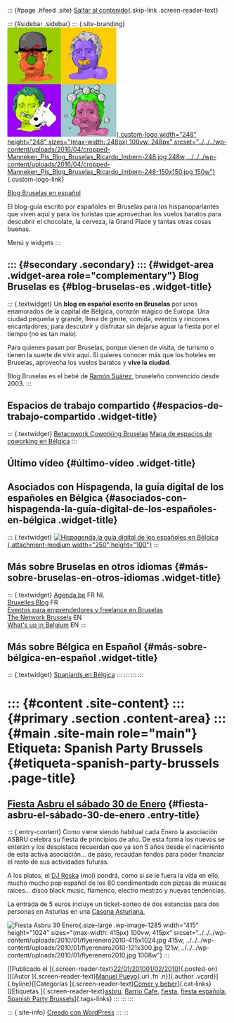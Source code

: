 ::: {#page .hfeed .site}
[Saltar al contenido](index.html#content){.skip-link
.screen-reader-text}

::: {#sidebar .sidebar}
::: {.site-branding}
[![](../../../wp-content/uploads/2016/04/cropped-Manneken_Pis_Blog_Bruselas_Ricardo_Imbern-248.jpg){.custom-logo
width="248" height="248" sizes="(max-width: 248px) 100vw, 248px"
srcset="../../../wp-content/uploads/2016/04/cropped-Manneken_Pis_Blog_Bruselas_Ricardo_Imbern-248.jpg 248w, ../../../wp-content/uploads/2016/04/cropped-Manneken_Pis_Blog_Bruselas_Ricardo_Imbern-248-150x150.jpg 150w"}](../../../index.html){.custom-logo-link}

[Blog Bruselas en español](../../../index.html)

El blog-guía escrito por españoles en Bruselas para los hispanoparlantes
que viven aquí y para los turistas que aprovechan los vuelos baratos
para descubrir el chocolate, la cerveza, la Grand Place y tantas otras
cosas buenas.

Menú y widgets
:::

::: {#secondary .secondary}
::: {#widget-area .widget-area role="complementary"}
Blog Bruselas es {#blog-bruselas-es .widget-title}
----------------

::: {.textwidget}
Un **blog en español escrito en Bruselas** por unos enamorados de la
capital de Bélgica, corazón mágico de Europa. Una ciudad pequeña y
grande, llena de gente, comida, eventos y rincones encantadores; para
descubrir y disfrutar sin dejarse aguar la fiesta por el tiempo (no es
tan malo).

Para quienes pasan por Bruselas, porque vienen de visita, de turismo o
tienen la suerte de vivir aquí. Sí quieres conocer más que los hoteles
en Bruselas, aprovecha los vuelos baratos y **vive la ciudad**.

Blog Bruselas es el bebé de [Ramón Suárez](http://www.ramonsuarez.com),
bruseleño convencido desde 2003.
:::

Espacios de trabajo compartido {#espacios-de-trabajo-compartido .widget-title}
------------------------------

::: {.textwidget}
[Betacowork Coworking Bruselas](http://www.betacowork.com) [Mapa de
espacios de coworking en Bélgica](http://coworkingbelgium.com)
:::

Último vídeo {#último-vídeo .widget-title}
------------

Asociados con Hispagenda, la guía digital de los españoles en Bélgica {#asociados-con-hispagenda-la-guía-digital-de-los-españoles-en-bélgica .widget-title}
---------------------------------------------------------------------

::: {.textwidget}
[![Hispagenda,la guía digital de los españoles en
Bélgica](../../../wp-content/uploads/2010/04/Hispagenda-250px.gif "Hispagenda, la guía digital de los españoles en Bélgica"){.attachment-medium
width="250" height="100"}](http://www.hispagenda.com)
:::

Más sobre Bruselas en otros idiomas {#más-sobre-bruselas-en-otros-idiomas .widget-title}
-----------------------------------

::: {.textwidget}
[Agenda.be](http://www.agenda.be) FR NL\
[Bruxelles Blog](http://www.bxlblog.be/) FR\
[Eventos para emprendedores y freelance en
Bruselas](http://www.betacowork.com/events/)\
[The Network
Brussels](http://groups.yahoo.com/group/TheNetworkBrussels/) EN\
[What\'s up in Belgium](http://www.whatsupin.be/) EN
:::

Más sobre Bélgica en Español {#más-sobre-bélgica-en-español .widget-title}
----------------------------

::: {.textwidget}
[Spaniards en Bélgica](http://www.spaniards.es/paises/belgica)
:::
:::
:::
:::

::: {#content .site-content}
::: {#primary .section .content-area}
::: {#main .site-main role="main"}
Etiqueta: Spanish Party Brussels {#etiqueta-spanish-party-brussels .page-title}
================================

[Fiesta Asbru el sábado 30 de Enero](../../../index.html?p=1281) {#fiesta-asbru-el-sábado-30-de-enero .entry-title}
----------------------------------------------------------------

::: {.entry-content}
Como viene siendo habitual cada Enero la asociación ASBRU celebra su
fiesta de principios de año. De esta forma los nuevos se enteran y los
despistaos recuerdan que ya son 5 años desde el nacimiento de esta
activa asociación... de paso, recaudan fondos para poder financiar el
resto de sus actividades futuras.

A los platos, el [DJ Roska](http://twitter.com/roskadj) (moi) pondrá,
como si se le fuera la vida en ello, mucho mucho pop español de los 80
condimentado con pizcas de músicas raíces... disco black music,
flamenco, electro mestizo y nuevas tendencias.

La entrada de 5 euros incluye un ticket-sorteo de dos estancias para dos
personas en Asturias en una [Casona
Asturiana.](http://www.casonasasturianas.com/)

![Fiesta Asbru 30
Enero](../../../wp-content/uploads/2010/01/flyerenero2010-415x1024.jpg){.size-large
.wp-image-1285 width="415" height="1024"
sizes="(max-width: 415px) 100vw, 415px"
srcset="../../../wp-content/uploads/2010/01/flyerenero2010-415x1024.jpg 415w, ../../../wp-content/uploads/2010/01/flyerenero2010-121x300.jpg 121w, ../../../wp-content/uploads/2010/01/flyerenero2010.jpg 1008w"}
:::

[[Publicado el
]{.screen-reader-text}[22/01/201001/02/2010](../../../index.html?p=1281)]{.posted-on}[[[Autor
]{.screen-reader-text}[Manuel
Pueyo](../../author/easysun/index.html){.url .fn .n}]{.author
.vcard}]{.byline}[[Categorías ]{.screen-reader-text}[Comer y
beber](../../category/comer-y-beber/index.html)]{.cat-links}[[Etiquetas
]{.screen-reader-text}[asbru](../asbru/index.html), [Barrio
Cafe](../barrio-cafe/index.html), [fiesta](../fiesta/index.html),
[fiesta española](../fiesta-espanola/index.html), [Spanish Party
Brussels](index.html)]{.tags-links}
:::
:::
:::

::: {.site-info}
[Creado con WordPress](https://es.wordpress.org/)
:::
:::
